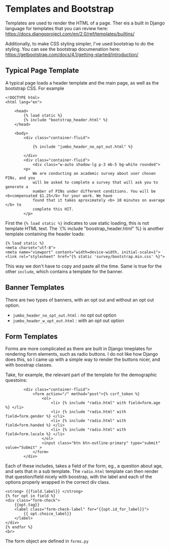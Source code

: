 # Templates and Bootstrap

Templates are used to render the HTML of a page. Ther eis a built in Django
language for templates that you can review here:
https://docs.djangoproject.com/en/2.0/ref/templates/builtins/

Additionally, to make CSS styling simpler, I've used bootstrap to do the
styling. You can see the bootstrap documenation here:
https://getbootstrap.com/docs/4.1/getting-started/introduction/


## Typical Page Template

A typical page loads a header template and the main page, as well as the
bootstrap CSS. For example

```
<!DOCTYPE html>
<html lang="en">

    <head>
        {% load static %}
        {% include "bootstrap_header.html" %}
    </head>
    
    <body>
        <div class="container-fluid">

            {% include "jumbo_header_no_opt_out.html" %}
            
        </div>
        <div class="container-fluid">
            <div class="w-auto shadow-lg p-3 mb-5 bg-white rounded">
        <p>
            We are conducting an academic survey about user chosen PINs, and you
            will be asked to complete a survey that will ask you to generate a
            number of PINs under different conditions. You will be <b>compensated $1.25</b> for your work. We have
            found that it takes aproximately <b> 10 minutes on average </b> to
            complete this HIT.
        </p>
```

First the `{% load static %}` indicates to use static loading, this is not
template HTML text. The `{% include "boostrap_header.html" %} is another
template containing the header loads:

```
{% load static %}
<meta charset="utf-8">
<meta name="viewport" content="width=device-width, initial-scale=1">
<link rel="stylesheet" href="{% static 'survey/bootstrap.min.css' %}">
```

This way we don't have to copy and paste all the time. Same is true for the
other `include`, which contains a template for the banner.

## Banner Templates

There are two types of banners, with an opt out and without an opt out option.

 * `jumbo_header_no_opt_out.html` : no opt out option
 * `jumbo_header_w_opt_out.html` : with an opt out option

## Form Templates

Forms are more complicated as there are built in Django tmeplates for rendering
form elements, such as radio buttons. I do not like how Django does this, so I
came up with a simple way to render the buttons nicer, and with boostrap
classes.

Take, for example, the relevant part of the template for the demographic questoins:

```
        <div class="container-fluid">
            <form action="/" method="post">{% csrf_token %}
                <ol>
                    <li> {% include "radio.html" with field=form.age %} </li>
                    <li> {% include "radio.html" with field=form.gender %} </li>
                    <li> {% include "radio.html" with field=form.handed %} </li>
                    <li> {% include "radio.html" with field=form.locale %} </li>
                </ol>
                <input class="btn btn-outline-primary" type="submit" value="Submit" >
            </form>
        </div>
```

Each of these includes, takes a field of the form, eg., a question about age,
and sets that in a sub template. The `radio.html` template can then render that
question/field nicely with boostrap, with the label and each of the options
properly wrapped in the correct div class.

```
<strong> {{field.label}} </strong>
{% for opt in field %}
<div class="form-check">
    {{opt.tag}}
    <label class="form-check-label" for="{{opt.id_for_label}}">
        {{ opt.choice_label}}
    </label>
</div>
{% endfor %}
<br>
```

The form object are defined in `forms.py`



